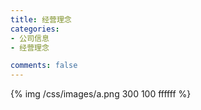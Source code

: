 ```yaml
---
title: 经营理念
categories:
- 公司信息
- 经营理念

comments: false
---
```


{% img  /css/images/a.png 300 100 ffffff %}